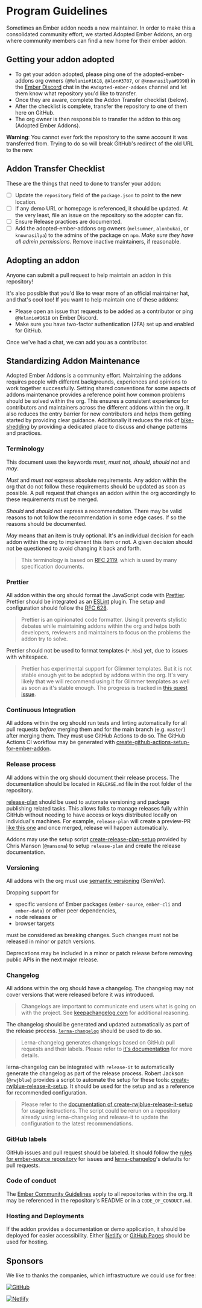 # Program Guidelines

Sometimes an Ember addon needs a new maintainer. In order to make this a consolidated community effort, we started Adopted Ember Addons, an org where community members can find a new home for their ember addon.

## Getting your addon adopted

- To get your addon adopted, please ping one of the adopted-ember-addons org owners (`@Melanie#1618`, `@Alon#3707`, or `@knownasilya#9990`) in the [Ember Discord](https://discord.gg/emberjs) chat in the `#adopted-ember-addons` channel and let them know what repository you'd like to transfer.
- Once they are aware, complete the Addon Transfer checklist (below).
- After the checklist is complete, transfer the repository to one of them here on GitHub.
- The org owner is then responsible to transfer the addon to this org (Adopted Ember Addons).

**Warning**: You cannot ever fork the repository to the same account it was transferred from. Trying to do so will break GitHub's redirect of the old URL to the new.

## Addon Transfer Checklist

These are the things that need to done to transfer your addon:

- [ ] Update the `repository` field of the `package.json` to point to the new location.
- [ ] If any demo URL or homepage is referenced, it should be updated. At the very least, file an issue on the repository so the adopter can fix.
- [ ] Ensure Release practices are documented.
- [ ] Add the adopted-ember-addons org owners (`melsumner`, `alonbukai`, or `knownasilya`) to the admins of the package on `npm`. _Make sure they have all admin permissions_. Remove inactive maintainers, if reasonable.

## Adopting an addon

Anyone can submit a pull request to help maintain an addon in this repository!

It's also possible that you'd like to wear more of an official maintainer hat, and that's cool too! If you want to help maintain one of these addons:

- Please open an issue that requests to be added as a contributor or ping `@Melanie#1618` on Ember Discord.
- Make sure you have two-factor authentication (2FA) set up and enabled for GitHub.

Once we've had a chat, we can add you as a contributor.

## Standardizing Addon Maintenance

Adopted Ember Addons is a community effort. Maintaining the addons requires people with different backgrounds, experiences and opinions to work together successfully. Setting shared conventions for some aspects of addons maintenance provides a reference point how common problems should be solved within the org. This ensures a consistent experience for contributors and maintainers across the different addons within the org. It also reduces the entry barrier for new contributors and helps them getting started by providing clear guidance. Additionally it reduces the risk of [bike-shedding](https://en.wikipedia.org/wiki/Law_of_triviality) by providing a dedicated place to discuss and change patterns and practices.

### Terminology

This document uses the keywords *must*, *must not*, *should*, *should not* and *may*.

*Must* and *must not* express absolute requirements. Any addon within the org that do not follow these requirements should be updated as soon as possible. A pull request that changes an addon within the org accordingly to these requirements must be merged.

*Should* and *should not* express a recommendation. There may be valid reasons to not follow the recommendation in some edge cases. If so the reasons should be documented.

*May* means that an item is truly optional. It's an individual decision for each addon within the org to implement this item or not. A given decision should not be questioned to avoid changing it back and forth.

> This terminology is based on [RFC 2119](https://tools.ietf.org/html/rfc2119), which is used by many specification documents.

### Prettier

All addon within the org should format the JavaScript code with [Prettier](https://prettier.io/). Prettier should be integrated as an [ESLint](https://eslint.org/) plugin. The setup and configuration should follow the [RFC 628](https://github.com/emberjs/rfcs/pull/628).

> Prettier is an opinionated code formatter. Using it prevents stylistic debates while maintaining addons within the org and helps both developers, reviewers and maintainers to focus on the problems the addon try to solve.

Prettier should not be used to format templates (`*.hbs`) yet, due to issues with whitespace.

> Prettier has experimental support for Glimmer templates. But it is not stable enough yet to be adopted by addons within the org. It's very likely that we will recommend using it for Glimmer templates as well as soon as it's stable enough. The progress is tracked in [this quest issue](https://github.com/jgwhite/prettier/issues/1).

### Continuous Integration

All addons within the org should run tests and linting automatically for all pull requests _before_ merging them and for the main branch (e.g. `master`) after merging them. They must use GitHub Actions to do so. The GitHub Actions CI workflow may be generated with [create-github-actions-setup-for-ember-addon](https://github.com/jelhan/create-github-actions-setup-for-ember-addon).

### Release process

All addons within the org should document their release process. The documentation should be located in `RELEASE.md` file in the root folder of the repository.

[release-plan](https://github.com/embroider-build/release-plan) should be used to automate versioning and package publishing related tasks. This allows folks to manage releases fully within GitHub without needing to have access or keys distributed locally on individual's machines. For example, `release-plan` will create a preview-PR [like this one](https://github.com/adopted-ember-addons/ember-sortable/pull/536) and once merged, release will happen automatically.

Addons may use the setup script [create-release-plan-setup](https://github.com/mansona/create-release-plan-setup) provided by Chris Manson (`@mansona`) to setup `release-plan` and create the release documentation. 

### Versioning

All addons with the org must use [semantic versioning](https://semver.org/) (SemVer).

Dropping support for

- specific versions of Ember packages (`ember-source`, `ember-cli` and `ember-data`) or other peer dependencies,
- node releases or
- browser targets

must be considered as breaking changes. Such changes must not be released in minor or patch versions.

Deprecations may be included in a minor or patch release before removing public APIs in the next major release.

### Changelog

All addons within the org should have a changelog. The changelog may not cover versions that were released before it was introduced.

> Changelogs are important to communicate end users what is going on with the project. See [keepachangelog.com](https://keepachangelog.com/en/1.0.0/) for additional reasoning.

The changelog should be generated and updated automatically as part of the release process. [`lerna-changelog`](https://github.com/lerna/lerna-changelog) should be used to do so.

> Lerna-changelog generates changelogs based on GitHub pull requests and their labels. Please refer to [it's documentation](https://github.com/lerna/lerna-changelog#lerna-changelog) for more details.

lerna-changelog can be integrated with `release-it` to automatically generate the changelog as part of the release process. Robert Jackson (`@rwjblue`) provides a script to automate the setup for these tools: [create-rwjblue-release-it-setup](https://github.com/rwjblue/create-rwjblue-release-it-setup). It should be used for the setup and as a reference for recommended configuration.

> Please refer to the [documentation of create-rwjblue-release-it-setup](https://github.com/rwjblue/create-rwjblue-release-it-setup#create-rwjblue-release-it-setup) for usage instructions. The script could be rerun on a repository already using lerna-changelog and release-it to update the configuration to the latest recommendations.

### GitHub labels

GitHub issues and pull request should be labeled. It should follow the [rules for ember-source repository](https://github.com/emberjs/ember.js/blob/master/CONTRIBUTING.md#issue-labeling) for issues and [lerna-changelog](https://github.com/lerna/lerna-changelog)'s defaults for pull requests.

### Code of conduct

The [Ember Community Guidelines](https://emberjs.com/guidelines/) apply to all repositories within the org. It may be referenced in the repository's README or in a `CODE_OF_CONDUCT.md`.

### Hosting and Deployments

If the addon provides a documentation or demo application, it should be deployed for easier accessibility. Either [Netlify](https://www.netlify.com) or [GitHub Pages](https://pages.github.com/) should be used for hosting.

## Sponsors

We like to thanks the companies, which infrastructure we could use for free:

[
  ![GitHub](https://github.githubassets.com/images/modules/logos_page/GitHub-Logo.png)
](https://github.com/)

<!-- Netlify badge must be present on README of the repository per requirement of their Open Source plan -->
[
  ![Netlify](https://www.netlify.com/img/global/badges/netlify-color-accent.svg)
](https://www.netlify.com)
